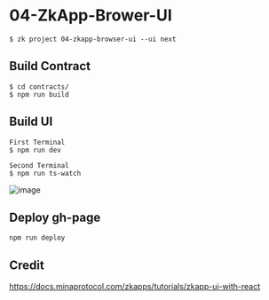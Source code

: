 

# 04-ZkApp-Brower-UI

```
$ zk project 04-zkapp-browser-ui --ui next

```

## Build Contract

```
$ cd contracts/
$ npm run build

```

## Build UI

```
First Terminal
$ npm run dev

Second Terminal
$ npm run ts-watch

```

![image](https://user-images.githubusercontent.com/3756229/205877371-b9466093-7594-4278-b310-2d419a8ffd40.png) 


## Deploy gh-page

```
npm run deploy

```

## Credit

https://docs.minaprotocol.com/zkapps/tutorials/zkapp-ui-with-react
